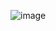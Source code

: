![image](https://github.com/prashant41/Doctor_Search-Website/assets/30230584/7a2eb065-c848-412c-a244-1c08524d8f27)

